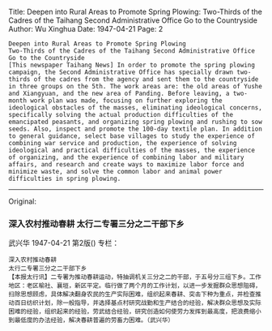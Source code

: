 Title: Deepen into Rural Areas to Promote Spring Plowing: Two-Thirds of the Cadres of the Taihang Second Administrative Office Go to the Countryside
Author: Wu Xinghua
Date: 1947-04-21
Page: 2

    Deepen into Rural Areas to Promote Spring Plowing
    Two-Thirds of the Cadres of the Taihang Second Administrative Office Go to the Countryside
    [This newspaper Taihang News] In order to promote the spring plowing campaign, the Second Administrative Office has specially drawn two-thirds of the cadres from the agency and sent them to the countryside in three groups on the 5th. The work areas are: the old areas of Yushe and Xiangyuan, and the new area of ​​Panding. Before leaving, a two-month work plan was made, focusing on further exploring the ideological obstacles of the masses, eliminating ideological concerns, specifically solving the actual production difficulties of the emancipated peasants, and organizing spring plowing and rushing to sow seeds. Also, inspect and promote the 100-day textile plan. In addition to general guidance, select base villages to study the experience of combining war service and production, the experience of solving ideological and practical difficulties of the masses, the experience of organizing, and the experience of combining labor and military affairs, and research and create ways to maximize labor force and minimize waste, and solve the common labor and animal power difficulties in spring plowing.



<hr /> 

Original: 


### 深入农村推动春耕  太行二专署三分之二干部下乡
武兴华
1947-04-21
第2版()
专栏：

    深入农村推动春耕
    太行二专署三分之二干部下乡
    【本报太行讯】二专署为推动春耕运动，特抽调机关三分之二的干部，于五号分三组下乡。工作地区：老区榆社、襄垣，新区平定。临行做了两个月的工作计划，以进一步发掘群众思想阻碍，扫除思想顾虑，具体解决翻身农民的生产实际困难，组织起来春耕、突击下种为重点，并检查推动百日纺织计划，除一般指导，并选择基点村研究战勤和生产结合的经验，解决群众思想及实际困难的经验，组织起来的经验，劳武结合经验，研究创造如何使劳力发挥到最高度，把浪费缩小到最低度的办法经验，解决春耕普遍的劳畜力困难。（武兴华）
